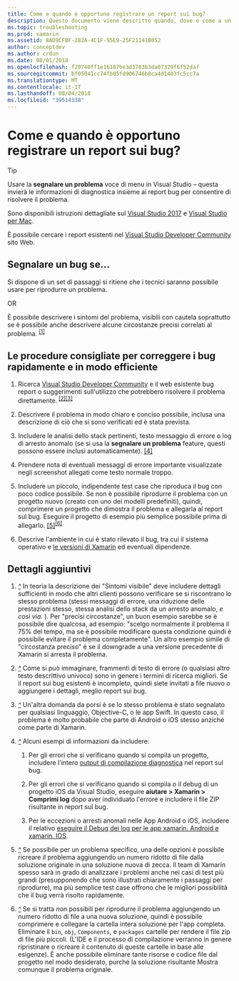 ```yaml
---
title: Come e quando è opportuno registrare un report sui bug?
description: Questo documento viene descritto quando, dove e come a un report sui bug. Fornisce inoltre report sui bug procedure consigliate che consentono agli ingegneri di meglio diagnosticare il problema.
ms.topic: troubleshooting
ms.prod: xamarin
ms.assetid: 8AD9CFBF-282A-4C1F-95E9-25F21141B052
author: conceptdev
ms.author: crdun
ms.date: 08/01/2018
ms.openlocfilehash: f20740ff1e16187be3d3703b3da07329f6f52daf
ms.sourcegitcommit: bf05041cc74fb05fd906746b8ca4d1403fc5cc7a
ms.translationtype: MT
ms.contentlocale: it-IT
ms.lasthandoff: 08/04/2018
ms.locfileid: "39514338"
---
```

# <a name="when-and-how-should-i-file-a-bug-report"></a>Come e quando è opportuno registrare un report sui bug?

> [!TIP]
> Usare la **segnalare un problema** voce di menu in Visual Studio &ndash; questa invierà le informazioni di diagnostica insieme ai report bug per consentire di risolvere il problema.
>
> Sono disponibili istruzioni dettagliate sul [Visual Studio 2017](https://docs.microsoft.com/visualstudio/ide/how-to-report-a-problem-with-visual-studio-2017) e [Visual Studio per Mac](https://docs.microsoft.com/visualstudio/mac/report-a-problem).
>
> È possibile cercare i report esistenti nel [Visual Studio Developer Community](https://developercommunity.visualstudio.com/) sito Web.

## <a name="file-a-bug-if"></a>Segnalare un bug se...

Si dispone di un set di passaggi si ritiene che i tecnici saranno possibile usare per riprodurre un problema.

OR

È possibile descrivere i sintomi del problema, visibili con cautela soprattutto se è possibile anche descrivere alcune circostanze precisi correlati al problema. <sup> [[1]](#note-1)</sup>

## <a name="best-practices-to-help-address-bugs-quickly-and-efficiently"></a>Le procedure consigliate per correggere i bug rapidamente e in modo efficiente

1. <a name="ref-1" />Ricerca [Visual Studio Developer Community](https://developercommunity.visualstudio.com/) e il web esistente bug report o suggerimenti sull'utilizzo che potrebbero risolvere il problema direttamente.<sup> [[2]](#note-2)</sup><sup>[[3]](#note-3)</sup>

1. <a name="ref-2" />Descrivere il problema in modo chiaro e conciso possibile, inclusa una descrizione di ciò che si sono verificati ed è stata prevista.

1. <a name="ref-3" />Includere le analisi dello stack pertinenti, testo messaggio di errore o log di arresto anomalo (se si usa la **segnalare un problema** feature, questi possono essere inclusi automaticamente). <sup>[[4]](#note-4)</sup>

1. <a name="ref-4" />Prendere nota di eventuali messaggi di errore importante visualizzate negli screenshot allegati come testo normale troppo.

1. <a name="ref-5" />Includere un piccolo, indipendente test case che riproduca il bug con poco codice possibile.  Se non è possibile riprodurre il problema con un progetto nuovo (creato con uno dei modelli predefiniti), quindi, comprimere un progetto che dimostra il problema e allegarla al report sul bug.  Eseguire il progetto di esempio più semplice possibile prima di allegarlo. <sup> [[5]](#note-5)</sup><sup>[[6]](#note-6)</sup>

1. <a name="ref-6" />Descrive l'ambiente in cui è stato rilevato il bug, tra cui il sistema operativo e [le versioni di Xamarin](~/cross-platform/troubleshooting/questions/version-logs.md) ed eventuali dipendenze.

## <a name="additional-details"></a>Dettagli aggiuntivi

1. <a name="note-1" />[*^*](#ref-1) In teoria la descrizione dei "Sintomi visibile" deve includere dettagli sufficienti in modo che altri clienti possono verificare se si riscontrano lo stesso problema (stessi messaggi di errore, una riduzione delle prestazioni stesso, stessa analisi dello stack da un arresto anomalo, _e così via._ ). Per "precisi circostanze", un buon esempio sarebbe se è possibile dire qualcosa, ad esempio: "scelgo normalmente il problema il 75% del tempo, ma se è possibile modificare questa condizione quindi è possibile evitare il problema completamente". Un altro esempio simile di "circostanza preciso" è se il downgrade a una versione precedente di Xamarin si arresta il problema.

1. <a name="note-2" />[*^*](#ref-2) Come si può immaginare, frammenti di testo di errore (o qualsiasi altro testo descrittivo univoco) sono in genere i termini di ricerca migliori. Se il report sui bug esistenti è incompleto, quindi siete invitati a file nuovo o aggiungere i dettagli, meglio report sui bug.

1. <a name="note-3" />[*^*](#ref-3) Un'altra domanda da porsi è se lo stesso problema è stato segnalato per qualsiasi linguaggio, Objective-C, o le app Swift. In questo caso, il problema è molto probabile che parte di Android o iOS stesso anziché come parte di Xamarin.

1. <a name="note-4" />[*^*](#ref-4) Alcuni esempi di informazioni da includere:

    1. Per gli errori che si verificano quando si compila un progetto, includere l'intero [output di compilazione diagnostica](~/android/troubleshooting/troubleshooting.md#Diagnostic_MSBuild_Output) nel report sul bug.

    1. Per gli errori che si verificano quando si compila o il debug di un progetto iOS da Visual Studio, eseguire **aiutare > Xamarin > Comprimi log** dopo aver individuato l'errore e includere il file ZIP risultante in report sul bug.

    1. Per le eccezioni o arresti anomali nelle App Android o iOS, includere il relativo [eseguire il Debug dei log per le app xamarin. Android e xamarin. IOS](~/cross-platform/troubleshooting/questions/version-logs.md#debug-logs-for-xamarin-apps).

1. <a name="note-5" />[*^*](#ref-5) Se possibile per un problema specifico, una delle opzioni è possibile ricreare il problema aggiungendo un numero ridotto di file dalla soluzione originale in una soluzione nuova di zecca. Il team di Xamarin spesso sarà in grado di analizzare i problemi anche nei casi di test più grandi (presupponendo che sono illustrati chiaramente i passaggi per riprodurre), ma più semplice test case offrono che le migliori possibilità che il bug verrà risolto rapidamente.

1. <a name="note-6" />[*^*](#ref-6) Se si tratta _non_ possibili per riprodurre il problema aggiungendo un numero ridotto di file a una nuova soluzione, quindi è possibile comprimere e collegare la cartella intera soluzione per l'app completa. Eliminare il `bin`, `obj`, `Components`, e `packages` cartelle per rendere il file zip di file più piccoli. (L'IDE e il processo di compilazione verranno in genere ripristinare o ricreare il contenuto di queste cartelle in base alle esigenze). È anche possibile eliminare tante risorse e codice file dal progetto nel modo desiderato, purché la soluzione risultante Mostra comunque il problema originale.

